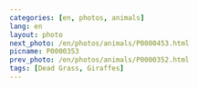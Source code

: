 ```yaml
---
categories: [en, photos, animals]
lang: en
layout: photo
next_photo: /en/photos/animals/P0000453.html
picname: P0000353
prev_photo: /en/photos/animals/P0000352.html
tags: [Dead Grass, Giraffes]
---
```

